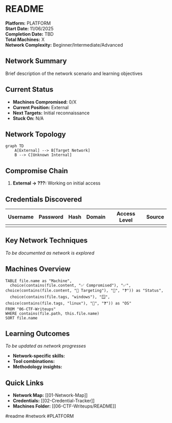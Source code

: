 # README
**Platform:** PLATFORM  
**Start Date:** 11/06/2025  
**Completion Date:** TBD  
**Total Machines:** X  
**Network Complexity:** Beginner/Intermediate/Advanced

## Network Summary
Brief description of the network scenario and learning objectives

## Current Status
- **Machines Compromised:** 0/X
- **Current Position:** External
- **Next Targets:** Initial reconnaissance
- **Stuck On:** N/A

## Network Topology
```mermaid
graph TD
    A[External] --> B[Target Network]
    B --> C[Unknown Internal]
```

## Compromise Chain
1. **External → ???:** Working on initial access

## Credentials Discovered
|Username|Password|Hash|Domain|Access Level|Source|
|---|---|---|---|---|---|
|||||||

## Key Network Techniques
*To be documented as network is explored*

## Machines Overview
```dataview
TABLE file.name as "Machine", 
  choice(contains(file.content, "✅ Compromised"), "✅", choice(contains(file.content, "🎯 Targeting"), "🎯", "❓")) as "Status",
  choice(contains(file.tags, "windows"), "🪟", choice(contains(file.tags, "linux"), "🐧", "❓")) as "OS"
FROM "06-CTF-Writeups"
WHERE contains(file.path, this.file.name)
SORT file.name
```

## Learning Outcomes
*To be updated as network progresses*
- **Network-specific skills:**
- **Tool combinations:**
- **Methodology insights:**

## Quick Links
- **Network Map:** [[01-Network-Map]]
- **Credentials:** [[02-Credential-Tracker]]
- **Machines Folder:** [[06-CTF-Writeups/README]]

#readme #network #PLATFORM